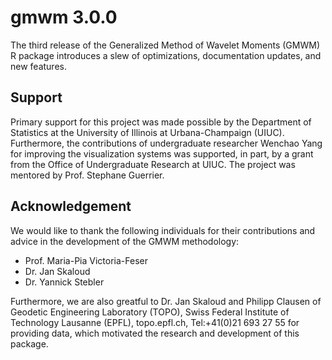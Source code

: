 # gmwm 3.0.0

The third release of the Generalized Method of Wavelet Moments (GMWM) R package introduces a slew of optimizations, documentation updates, and new features.

## Support

Primary support for this project was made possible by the Department of Statistics at the University of Illinois at Urbana-Champaign (UIUC). Furthermore, the contributions of undergraduate researcher Wenchao Yang for improving the visualization systems was supported, in part, by a grant from the Office of Undergraduate Research at UIUC. The project was mentored by Prof. Stephane Guerrier. 

## Acknowledgement

We would like to thank the following individuals for their contributions and advice in the development of the GMWM methodology:

* Prof. Maria-Pia Victoria-Feser 
* Dr. Jan Skaloud
* Dr. Yannick Stebler

Furthermore, we are also greatful to Dr. Jan Skaloud and Philipp Clausen of Geodetic Engineering Laboratory (TOPO), Swiss Federal Institute of Technology Lausanne (EPFL), topo.epfl.ch, Tel:+41(0)21 693 27 55 for providing data, which motivated the research and development of this package. 
